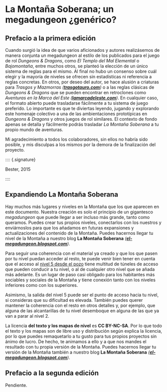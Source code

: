 # La Montaña Soberana; un megadungeon ¿genérico?

## Prefacio a la primera edición

Cuando surgió la idea de que varios aficionados y autores realizásemos de manera conjunta un megadungeon al estilo de los publicados para el juego de rol *Dungeons & Dragons*, como *El Templo del Mal Elemental* o *Bajomontaña*, entre muchos otros, se planteó la elección de un único sistema de reglas para el mismo. Al final no hubo un consenso sobre cuál elegir y la mayoría de niveles se ofrecen sin estadísticas ni referencia a reglas concretas. En otros, por deseo del autor, se hace alusión a criaturas para *Trasgos y Mazmorras* *([**trasgotauro.com**](http://trasgotauro.com/rollplay/))* o a las reglas clásicas de *Dungeons & Dragons* que se pueden encontrar en retroclones como *Aventuras en la Marca del Este* *([**lamarcadeleste.com**](http://www.lamarcadeleste.com/))*. En cualquier caso, el formato abierto puede trasladarse fácilmente a tu sistema de juego preferido. Lo importante es que te diviertas leyendo, jugando y explorando este homenaje colectivo a una de las ambientaciones prototípicas en *Dungeons & Dragons* y otros juegos de rol similares. El contexto de fondo apenas se detalla y fácilmente podrás trasladar *La Montaña Soberana* a tu propio mundo de aventuras.

Mi agradecimiento a todos los colaboradores, sin ellos no habría sido posible, y mis disculpas a los mismos por la demora de la finalización del proyecto.

:::: {.signature}

Bester, 2015

::::

## Expandiendo La Montaña Soberana

Hay muchos más lugares y niveles en la Montaña que los que aparecen en este documento. Nuestra creación es solo el principio de un gigantesco *megadungeon* que puede llegar a ser incluso más grande, tanto como queramos. Puedes crear tus propios niveles, conectarlos con los nuestros y enviárnoslos para que los añadamos en futuras expansiones y actualizaciones del contenido de la Montaña. Puedes hacernos llegar tu nivel de la Montaña a nuestro blog **La Montaña Soberana** *([**el-megadungeon.blogspot.com**](https://el-megadungeon.blogspot.com))*.

Para seguir una coherencia con el material ya creado y que los que pasen por tu nivel puedan acceder al resto, te puede venir bien tener en cuenta que el acceso al [nivel 5 desde el pozo](./nivel-05.md) tiene multitud de túneles de acceso que pueden conducir a tu nivel, o al de cualquier otro nivel que se añada más adelante. Es un lugar de paso casi obligado para los habitantes más sociables y sociales de la Montaña y tiene conexión tanto con los niveles inferiores como con los superiores.

Asimismo, la salida del nivel 5 puede ser el punto de acceso hacia tu nivel, si consideras que su dificultad es elevada. También puedes querer mantener la coherencia con el resto en otros detalles y, por ejemplo, que alguna de las alcantarillas de tu nivel desemboque en alguna de las que ya van a parar al nivel 2.

La licencia **del texto y los mapas de nivel** es **CC BY-NC-SA**. Por lo que todo el texto y los mapas son de libre uso y distribución según explica la licencia, por lo que puedes remaquetarlo a tu gusto para tus propios proyectos sin ánimo de lucro. De hecho, te animamos a ello y a que nos mandes el resultado con tu propia versión de la Montaña. Puedes hacernos llegar tu versión de la Montaña también a nuestro blog **La Montaña Soberana** *([**el-megadungeon.blogspot.com**](https://el-megadungeon.blogspot.com))*.

## Prefacio a la segunda edición

Pendiente.

